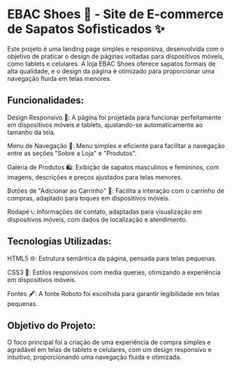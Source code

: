 # EBAC Shoes 👟 - Site de E-commerce de Sapatos Sofisticados ✨
Este projeto é uma landing page simples e responsiva, desenvolvida com o objetivo de praticar o design de páginas voltadas para dispositivos móveis, como tablets e celulares. A loja EBAC Shoes oferece sapatos formais de alta qualidade, e o design da página é otimizado para proporcionar uma navegação fluida em telas menores.

## Funcionalidades:
Design Responsivo 📱: A página foi projetada para funcionar perfeitamente em dispositivos móveis e tablets, ajustando-se automaticamente ao tamanho da tela.

 Menu de Navegação 🧭: Menu simples e eficiente para facilitar a navegação entre as seções "Sobre a Loja" e "Produtos".

 Galeria de Produtos 🛍️: Exibição de sapatos masculinos e femininos, com imagens, descrições e preços ajustados para telas menores.

 Botões de "Adicionar ao Carrinho" 🛒: Facilita a interação com o carrinho de compras, adaptado para toques em dispositivos móveis.

Rodapé 📞: Informações de contato, adaptadas para visualização em dispositivos móveis, com dados de localização e atendimento.

## Tecnologias Utilizadas:
HTML5 🌐: Estrutura semântica da página, pensada para telas pequenas.

CSS3 🎨: Estilos responsivos com media queries, otimizando a experiência em dispositivos móveis.

Fontes 🖋️: A fonte Roboto foi escolhida para garantir legibilidade em telas pequenas.

## Objetivo do Projeto:
O foco principal foi a criação de uma experiência de compra simples e agradável em telas de tablets e celulares, com um design responsivo e intuitivo, proporcionando uma navegação fluida e otimizada.
